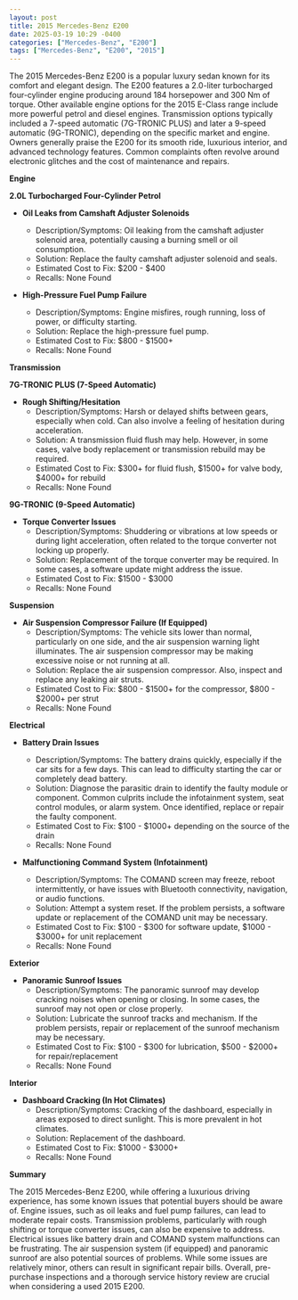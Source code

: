 ```yaml
---
layout: post
title: 2015 Mercedes-Benz E200
date: 2025-03-19 10:29 -0400
categories: ["Mercedes-Benz", "E200"]
tags: ["Mercedes-Benz", "E200", "2015"]
---
```

The 2015 Mercedes-Benz E200 is a popular luxury sedan known for its comfort and elegant design. The E200 features a 2.0-liter turbocharged four-cylinder engine producing around 184 horsepower and 300 Nm of torque. Other available engine options for the 2015 E-Class range include more powerful petrol and diesel engines. Transmission options typically included a 7-speed automatic (7G-TRONIC PLUS) and later a 9-speed automatic (9G-TRONIC), depending on the specific market and engine. Owners generally praise the E200 for its smooth ride, luxurious interior, and advanced technology features. Common complaints often revolve around electronic glitches and the cost of maintenance and repairs.

**Engine**

**2.0L Turbocharged Four-Cylinder Petrol**

*   **Oil Leaks from Camshaft Adjuster Solenoids**
    *   Description/Symptoms: Oil leaking from the camshaft adjuster solenoid area, potentially causing a burning smell or oil consumption.
    *   Solution: Replace the faulty camshaft adjuster solenoid and seals.
    *   Estimated Cost to Fix: $200 - $400
    *   Recalls: None Found

*   **High-Pressure Fuel Pump Failure**
    *   Description/Symptoms: Engine misfires, rough running, loss of power, or difficulty starting.
    *   Solution: Replace the high-pressure fuel pump.
    *   Estimated Cost to Fix: $800 - $1500+
    *   Recalls: None Found

**Transmission**

**7G-TRONIC PLUS (7-Speed Automatic)**

*   **Rough Shifting/Hesitation**
    *   Description/Symptoms: Harsh or delayed shifts between gears, especially when cold. Can also involve a feeling of hesitation during acceleration.
    *   Solution: A transmission fluid flush may help. However, in some cases, valve body replacement or transmission rebuild may be required.
    *   Estimated Cost to Fix: $300+ for fluid flush, $1500+ for valve body, $4000+ for rebuild
    *   Recalls: None Found

**9G-TRONIC (9-Speed Automatic)**

*   **Torque Converter Issues**
    * Description/Symptoms: Shuddering or vibrations at low speeds or during light acceleration, often related to the torque converter not locking up properly.
    * Solution: Replacement of the torque converter may be required. In some cases, a software update might address the issue.
    * Estimated Cost to Fix: $1500 - $3000
    * Recalls: None Found

**Suspension**

*   **Air Suspension Compressor Failure (If Equipped)**
    *   Description/Symptoms: The vehicle sits lower than normal, particularly on one side, and the air suspension warning light illuminates. The air suspension compressor may be making excessive noise or not running at all.
    *   Solution: Replace the air suspension compressor. Also, inspect and replace any leaking air struts.
    *   Estimated Cost to Fix: $800 - $1500+ for the compressor, $800 - $2000+ per strut
    *   Recalls: None Found

**Electrical**

*   **Battery Drain Issues**
    *   Description/Symptoms: The battery drains quickly, especially if the car sits for a few days. This can lead to difficulty starting the car or completely dead battery.
    *   Solution: Diagnose the parasitic drain to identify the faulty module or component. Common culprits include the infotainment system, seat control modules, or alarm system. Once identified, replace or repair the faulty component.
    *   Estimated Cost to Fix: $100 - $1000+ depending on the source of the drain
    *   Recalls: None Found

*   **Malfunctioning Command System (Infotainment)**
    *   Description/Symptoms: The COMAND screen may freeze, reboot intermittently, or have issues with Bluetooth connectivity, navigation, or audio functions.
    *   Solution: Attempt a system reset. If the problem persists, a software update or replacement of the COMAND unit may be necessary.
    *   Estimated Cost to Fix: $100 - $300 for software update, $1000 - $3000+ for unit replacement
    *   Recalls: None Found

**Exterior**

*   **Panoramic Sunroof Issues**
    *   Description/Symptoms: The panoramic sunroof may develop cracking noises when opening or closing. In some cases, the sunroof may not open or close properly.
    *   Solution: Lubricate the sunroof tracks and mechanism. If the problem persists, repair or replacement of the sunroof mechanism may be necessary.
    *   Estimated Cost to Fix: $100 - $300 for lubrication, $500 - $2000+ for repair/replacement
    *   Recalls: None Found

**Interior**

*   **Dashboard Cracking (In Hot Climates)**
    *   Description/Symptoms: Cracking of the dashboard, especially in areas exposed to direct sunlight. This is more prevalent in hot climates.
    *   Solution: Replacement of the dashboard.
    *   Estimated Cost to Fix: $1000 - $3000+
    *   Recalls: None Found

**Summary**

The 2015 Mercedes-Benz E200, while offering a luxurious driving experience, has some known issues that potential buyers should be aware of. Engine issues, such as oil leaks and fuel pump failures, can lead to moderate repair costs. Transmission problems, particularly with rough shifting or torque converter issues, can also be expensive to address. Electrical issues like battery drain and COMAND system malfunctions can be frustrating. The air suspension system (if equipped) and panoramic sunroof are also potential sources of problems. While some issues are relatively minor, others can result in significant repair bills. Overall, pre-purchase inspections and a thorough service history review are crucial when considering a used 2015 E200.

